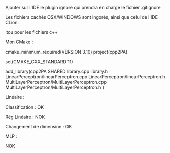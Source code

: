 Ajouter sur l'IDE le plugin ignore qui prendra en charge le fichier .gitignore

Les fichiers cachés OSX/WINDOWS sont ingorés, ainsi que celui de l'IDE CLion.

itou pour les fichiers c++

Mon CMake :

cmake_minimum_required(VERSION 3.10)
project(cpp2PA)

set(CMAKE_CXX_STANDARD 11)

add_library(cpp2PA SHARED
        library.cpp
        library.h
        LinearPerceptron/linearPerceptron.cpp
        LinearPerceptron/linearPerceptron.h
        MultiLayerPerceptron/MultiLayerPerceptron.cpp
        MultiLayerPerceptron/MultiLayerPerceptron.h
        )

Linéaire :

Classification : OK

Rég Linéaire : NOK

Changement de dimension : OK


MLP :

NOK





